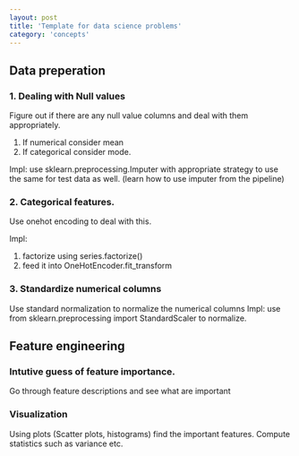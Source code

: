 ```yaml
---
layout: post
title: 'Template for data science problems'
category: 'concepts' 
---
```



## Data preperation

### 1. Dealing with Null values
Figure out if there are any null value columns and deal with them appropriately.
1. If numerical consider mean
2. If categorical consider mode.

Impl:
use sklearn.preprocessing.Imputer with appropriate strategy to use the same for test data as well.
(learn how to use imputer from the pipeline)

### 2. Categorical features.
Use onehot encoding to deal with this.

Impl:
1. factorize using series.factorize()
2. feed it into OneHotEncoder.fit_transform

### 3. Standardize numerical columns
Use standard normalization to normalize the numerical columns
Impl: use from sklearn.preprocessing import StandardScaler to normalize.

## Feature engineering
### Intutive guess of feature importance.
Go through feature descriptions and see what are important

### Visualization
Using plots (Scatter plots, histograms) find the important features.
Compute statistics such as variance etc.
